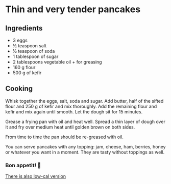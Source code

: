# Thin and very tender pancakes

## Ingredients
 * 3 eggs
 * ½ teaspoon salt
 * ½ teaspoon of soda
 * 1 tablespoon of sugar
 * 2 tablespoons vegetable oil + for greasing
 * 160 g flour
 * 500 g of kefir

## Cooking
 Whisk together the eggs, salt, soda and sugar.  Add butter, half of the sifted flour and 250 g of kefir and mix thoroughly.  Add the remaining flour and kefir and mix again until smooth.  Let the dough sit for 15 minutes.

 Grease a frying pan with oil and heat well. Spread a thin layer of dough over it and fry over medium heat until golden brown on both sides.

 From time to time the pan should be re-greased with oil.

You can serve pancakes with any topping: jam, cheese, ham, berries, honey or whatever you want in a moment. They are tasty without toppings as well.

### Bon appetit! 🥞

[There is also low-cal version](../lowcalrecipes/low_cal_blini.md)